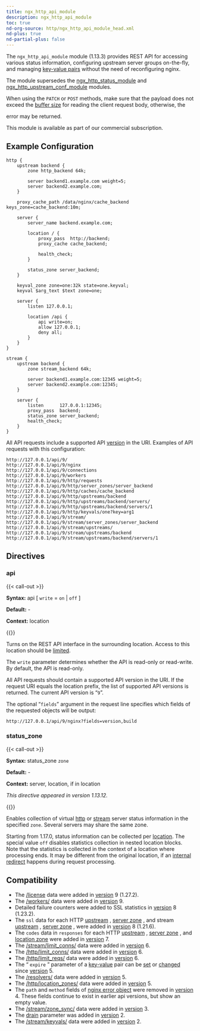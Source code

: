 ```yaml
---
title: ngx_http_api_module
description: ngx_http_api_module
toc: true
nd-org-source: http/ngx_http_api_module_head.xml
nd-plus: true
nd-partial-plus: false
---
```



<!--
      ********************************************************************************
      🛑 WARNING: AUTOGENERATED FILE - DO NOT EDIT 🛑 This Markdown file was
      automatically generated from the source XML documentation. Any manual
      changes made directly to this file will be overwritten. To request or
      suggest changes, please edit the source XML files instead.
      https://github.com/nginx/nginx.org/tree/main/xml/en
      ********************************************************************************
      -->


The `ngx_http_api_module` module (1.13.3) provides REST API
for accessing various status information,
configuring upstream server groups on-the-fly, and managing
[key-value pairs](/nginx/module-reference/http/ngx_http_keyval_module)
without the need of reconfiguring nginx.

The module supersedes the
[ngx_http_status_module](/nginx/module-reference/http/ngx_http_status_module) and
[ngx_http_upstream_conf_module](/nginx/module-reference/http/ngx_http_upstream_conf_module)
modules.

When using the `PATCH` or `POST` methods,
make sure that the payload does not exceed the
[buffer size](/nginx/module-reference/http/ngx_http_core_module#client_body_buffer_size)
for reading the client request body, otherwise, the

error may be returned.

This module is available as part of our
commercial subscription.
## Example Configuration


```nginx
http {
    upstream backend {
        zone http_backend 64k;

        server backend1.example.com weight=5;
        server backend2.example.com;
    }

    proxy_cache_path /data/nginx/cache_backend keys_zone=cache_backend:10m;

    server {
        server_name backend.example.com;

        location / {
            proxy_pass  http://backend;
            proxy_cache cache_backend;

            health_check;
        }

        status_zone server_backend;
    }

    keyval_zone zone=one:32k state=one.keyval;
    keyval $arg_text $text zone=one;

    server {
        listen 127.0.0.1;

        location /api {
            api write=on;
            allow 127.0.0.1;
            deny all;
        }
    }
}

stream {
    upstream backend {
        zone stream_backend 64k;

        server backend1.example.com:12345 weight=5;
        server backend2.example.com:12345;
    }

    server {
        listen      127.0.0.1:12345;
        proxy_pass  backend;
        status_zone server_backend;
        health_check;
    }
}

```


All API requests include
a supported API [version](#api_version) in the URI.
Examples of API requests with this configuration:

```nginx
http://127.0.0.1/api/9/
http://127.0.0.1/api/9/nginx
http://127.0.0.1/api/9/connections
http://127.0.0.1/api/9/workers
http://127.0.0.1/api/9/http/requests
http://127.0.0.1/api/9/http/server_zones/server_backend
http://127.0.0.1/api/9/http/caches/cache_backend
http://127.0.0.1/api/9/http/upstreams/backend
http://127.0.0.1/api/9/http/upstreams/backend/servers/
http://127.0.0.1/api/9/http/upstreams/backend/servers/1
http://127.0.0.1/api/9/http/keyvals/one?key=arg1
http://127.0.0.1/api/9/stream/
http://127.0.0.1/api/9/stream/server_zones/server_backend
http://127.0.0.1/api/9/stream/upstreams/
http://127.0.0.1/api/9/stream/upstreams/backend
http://127.0.0.1/api/9/stream/upstreams/backend/servers/1

```

## Directives

### api

{{< call-out >}}

**Syntax:** api [ `write` = `on` | `off` ]

**Default:** -

**Context:** location


{{</call-out>}}


Turns on the REST API interface in the surrounding location.
Access to this location should be
[limited](/nginx/module-reference/http/ngx_http_core_module#satisfy).

The `write` parameter determines whether the API
is read-only or read-write.
By default, the API is read-only.

All API requests should contain a supported API version in the URI.
If the request URI equals the location prefix,
the list of supported API versions is returned.
The current API version is “`9`”.

The optional “`fields`” argument in the request line
specifies which fields of the requested objects will be output:

```nginx
http://127.0.0.1/api/9/nginx?fields=version,build

```

### status_zone

{{< call-out >}}

**Syntax:** status_zone `zone`

**Default:** -

**Context:** server, location, if in location

_This directive appeared in version 1.13.12._


{{</call-out>}}


Enables collection of virtual
[http](/nginx/module-reference/http/ngx_http_core_module#server)
or
[stream](/nginx/module-reference/../stream/ngx_stream_core_module#server)
server status information in the specified `zone`.
Several servers may share the same zone.

Starting from 1.17.0, status information can be collected
per [location](/nginx/module-reference/http/ngx_http_core_module#location).
The special value `off` disables statistics collection
in nested location blocks.
Note that the statistics is collected
in the context of a location where processing ends.
It may be different from the original location, if an
[internal
redirect](/nginx/module-reference/http/ngx_http_core_module#internal) happens during request processing.
## Compatibility


- The [/license](#license) data were added in [version](#api_version) 9 (1.27.2).
- The [/workers/](#workers_) data were added in [version](#api_version) 9.
- Detailed failure counters were added to SSL statistics in [version](#api_version) 8 (1.23.2).
- The `ssl` data for each HTTP [upstream](#def_nginx_http_upstream) , [server zone](#def_nginx_http_server_zone) , and stream [upstream](#def_nginx_stream_upstream) , [server zone](#def_nginx_stream_server_zone) , were added in [version](#api_version) 8 (1.21.6).
- The `codes` data in `responses` for each HTTP [upstream](#def_nginx_http_upstream) , [server zone](#def_nginx_http_server_zone) , and [location zone](#def_nginx_http_location_zone) were added in [version](#api_version) 7.
- The [/stream/limit_conns/](#stream_limit_conns_) data were added in [version](#api_version) 6.
- The [/http/limit_conns/](#http_limit_conns_) data were added in [version](#api_version) 6.
- The [/http/limit_reqs/](#http_limit_reqs_) data were added in [version](#api_version) 6.
- The “ `expire` ” parameter of a [key-value](/nginx/module-reference/http/ngx_http_keyval_module) pair can be [set](#postHttpKeyvalZoneData) or [changed](#patchHttpKeyvalZoneKeyValue) since [version](#api_version) 5.
- The [/resolvers/](#resolvers_) data were added in [version](#api_version) 5.
- The [/http/location_zones/](#http_location_zones_) data were added in [version](#api_version) 5.
- The `path` and `method` fields of [nginx error object](#def_nginx_error) were removed in [version](#api_version) 4. These fields continue to exist in earlier api versions, but show an empty value.
- The [/stream/zone_sync/](#stream_zone_sync_) data were added in [version](#api_version) 3.
- The [drain](#def_nginx_http_upstream_conf_server) parameter was added in [version](#api_version) 2.
- The [/stream/keyvals/](#stream_keyvals_) data were added in [version](#api_version) 2.


